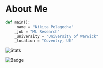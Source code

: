# About Me

```python
def main():
    _name = "Nikita Pelagecha"
    _job = "ML Research"
    _university = "University of Warwick"
    _location = "Coventry, UK"
```

![Stats](https://github-readme-stats.vercel.app/api?username=pelagecha&show_icons=true&theme=radical)


![Badge](https://img.shields.io/badge/Python-Developer-blue)

